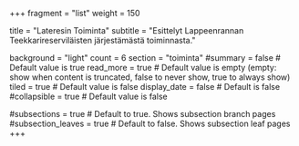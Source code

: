 +++
fragment = "list"
weight = 150

title = "Lateresin Toiminta"
subtitle = "Esittelyt Lappeenrannan Teekkarireserviläisten järjestämästä toiminnasta."

background = "light"
count = 6
section = "toiminta" 
#summary = false # Default value is true
read_more = true # Default value is empty (empty: show when content is truncated, false to never show, true to always show)
tiled = true # Default value is false
display_date = false # Default is false
#collapsible = true # Default value is false

#subsections = true # Default to true. Shows subsection branch pages
#subsection_leaves = true # Default to false. Shows subsection leaf pages
+++
